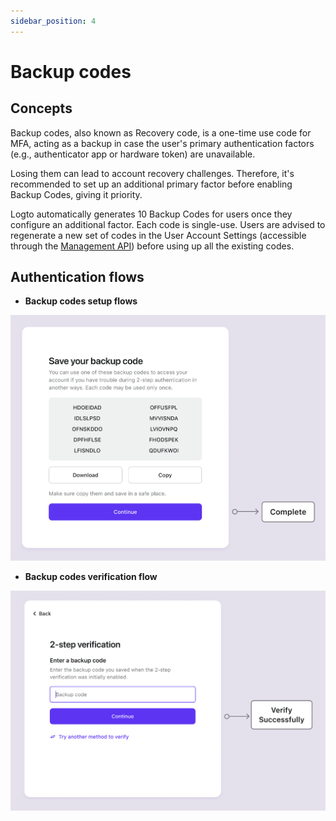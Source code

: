 ```yaml
---
sidebar_position: 4
---
```


# Backup codes

## Concepts

Backup codes, also known as Recovery code, is a one-time use code for MFA, acting as a backup in case the user's primary authentication factors (e.g., authenticator app or hardware token) are unavailable.

Losing them can lead to account recovery challenges. Therefore, it's recommended to set up an additional primary factor before enabling Backup Codes, giving it priority.

Logto automatically generates 10 Backup Codes for users once they configure an additional factor. Each code is single-use. Users are advised to regenerate a new set of codes in the User Account Settings (accessible through the [Management API](/integrate-logto/interact-with-management-api/)) before using up all the existing codes.

## Authentication flows

- **Backup codes setup flows**

![Backup codes set up flow](./assets/backup-codes-set-up-flow.png)

- **Backup codes verification flow**

![Backup codes verification flow](./assets/backup-codes-verification-flow.png)
